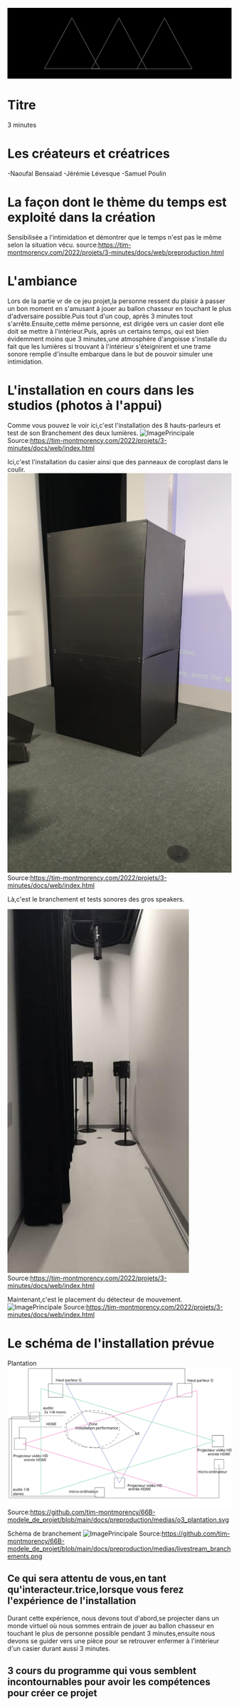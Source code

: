 ![ImagePrincipale](medias/banniere_page_projet.jpg)

# Titre
3 minutes
# Les créateurs et créatrices
-Naoufal Bensaiad
-Jérémie Lévesque
-Samuel Poulin
# La façon dont le thème du temps  est exploité dans la création
Sensibilisée a l'intimidation et démontrer que le temps n'est pas le même selon la situation vécu.
source:https://tim-montmorency.com/2022/projets/3-minutes/docs/web/preproduction.html
# L'ambiance
Lors de la partie vr de ce jeu projet,la personne ressent du plaisir à passer un bon moment en s'amusant à jouer au ballon chasseur en touchant le plus d'adversaire possible.Puis tout d'un coup, après 3 minutes tout s'arrête.Ensuite,cette même personne, est dirigée vers un casier dont elle doit se mettre à l'intérieur.Puis, après un certains temps, qui est bien évidemment moins que 3 minutes,une atmosphère d'angoisse s'installe du fait que les lumières si trouvant à l'intérieur s'éteignirent et une trame sonore remplie d'insulte embarque dans le but de pouvoir simuler une intimidation.
# L'installation en cours dans les studios (photos à l'appui)
Comme vous pouvez le voir ici,c'est l'installation des 8 hauts-parleurs et test de son Branchement des deux lumières.
![ImagePrincipale](medias/hauts_parleurs_son_lumi%C3%A8res.png)
Source:https://tim-montmorency.com/2022/projets/3-minutes/docs/web/index.html

Ici,c'est l'installation du casier ainsi que des panneaux de coroplast dans le coulir.
![ImagePrincipale](medias/casier_panneaux.png)
Source:https://tim-montmorency.com/2022/projets/3-minutes/docs/web/index.html

Là,c'est le branchement et tests sonores des gros speakers.

![ImagePrincipale](medias/speakers.png)
Source:https://tim-montmorency.com/2022/projets/3-minutes/docs/web/index.html

Maintenant,c'est le placement du détecteur de mouvement.
![ImagePrincipale](medias/d%C3%A9tecteur_mouvement.png)
Source:https://tim-montmorency.com/2022/projets/3-minutes/docs/web/index.html
# Le schéma de l'installation prévue
Plantation
![ImagePrincipale](medias/Plantation.svg)
Source:https://github.com/tim-montmorency/66B-modele_de_projet/blob/main/docs/preproduction/medias/o3_plantation.svg

Schéma de branchement
![ImagePrincipale](medias/Sch%C3%A9ma_de_branchement.png)
Source:https://github.com/tim-montmorency/66B-modele_de_projet/blob/main/docs/preproduction/medias/livestream_branchements.png
## Ce qui sera attentu de vous,en tant qu'interacteur.trice,lorsque vous ferez l'expérience de l'installation
Durant cette expérience, nous devons tout d'abord,se projecter dans un monde virtuel où nous sommes entrain de jouer au ballon chasseur en touchant le plus de personne possible pendant 3 minutes,ensuite nous devons se guider vers une pièce pour se retrouver enfermer à l'intérieur d'un casier durant aussi 3 minutes.
## 3 cours du programme qui vous semblent incontournables pour avoir les compétences pour créer ce projet




































